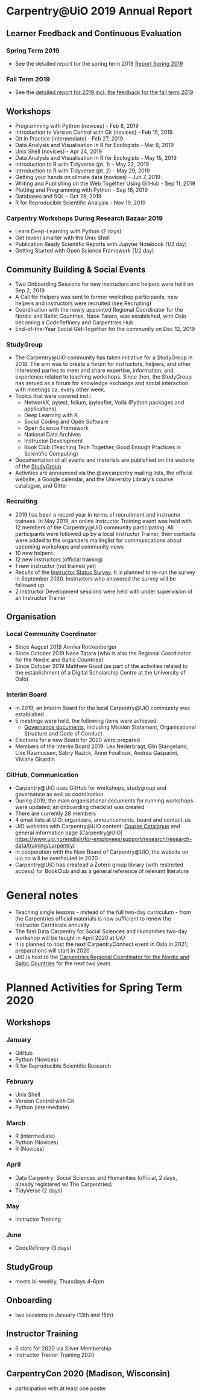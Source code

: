 # Carpentry@UiO 2019 Annual Report

## Learner Feedback and Continuous Evaluation
### Spring Term 2019

- See the detailed report for the spring term 2019 [Report Spring 2019](https://github.com/uio-carpentry/organisational/blob/master/reporting/summary_feedback_carpentries_spring_2019.md)

### Fall Term 2019

- See the [detailed report for 2019 incl. the feedback for the fall term 2019](summary_feedback_uio-carpentry_2019.md)

## Workshops

- Programming with Python (novices) - Feb 8, 2019
- Introduction to Version Control with Git (novices) - Feb 15, 2019
- Git in Practice (intermediate) - Feb 27, 2019
- Data Analysis and Visualisation in R for Ecologists - Mar 8, 2019
- Unix Shell (novices) - Apr 24, 2019
- Data Analysis and Visualisation in R for Ecologists - May 15, 2019
- Introduction to R with Tidyverse (pt. 1) - May 22, 2019
- Introduction to R with Tidyverse (pt. 2) - May 29, 2019
- Getting your hands on climate data (novices) - Jun 7, 2019
- Writing and Publishing on the Web Together Using GitHub - Sep 11, 2019
- Plotting and Programming with Python - Sep 16, 2019
- Databases and SQL - Oct 28, 2019
- R for Reproducible Scientific Analysis - Nov 19, 2019

### Carpentry Workshops During Research Bazaar 2019

- Learn Deep-Learning with Python (2 days)
- Get (even) smarter with the Unix Shell
- Publication Ready Scientific Reports with Jupyter Notebook (1/2 day)
- Getting Started with Open Science Framework (1/2 day)

## Community Building & Social Events

- Two Onboarding Sessions for new instructors and helpers were held on Sep 2, 2019
- A Call for Helpers was sent to former workshop participants; new helpers and instructors were recruited (see Recruiting)
- Coordination with the newly appointed Regional Coordinator for the Nordic and Baltic Countries, Naoe Tatara, was established, with Oslo becoming a CodeRefinery and Carpentries Hub
- End-of-the-Year Social Get-Together for the community on Dec 12, 2019

### StudyGroup

- The Carpentry@UiO community has taken initiative for a StudyGroup in 2018. The aim was to create a forum for instructors, helpers, and other interested parties to meet and share expertise, information, and experience related to teaching workshops. Since then, the StudyGroup has served as a forum for knowledge exchange and social interaction with meetings ca. every other week.
- Topics that were covered incl.:
  - NetworkX, pytest, folium, ipyleaflet, Voilá (Python packages and applications)
  - Deep Learning with R
  - Social Coding and Open Software
  - Open Science Framework
  - National Data Archives
  - Instructor Development
  - Book Club (Teaching Tech Together, Good Enough Practices in Scientific Computing)
- Documentation of all events and materials are publishied on the website of the [StudyGroup](https://uio-carpentry.github.io/studyGroup/)
- Activities are announced via the @swcarpentry mailing lists, the official website, a Google calendar, and the University Library's course catalogue, and Gitter

### Recruiting

- 2019 has been a record year in terms of recruitment and instructor trainees. In May 2019, an online Instructor Training event was held with 12 members of the Carpentry@UiO community participating. All participants were followed up by a local Instructor Trainer, their contacts were added to the organizers mailinglist for communications about upcoming workshops and community news
- 10 new helpers
- 12 new instructors (official training)
- 1 new instructor (not trained yet)
- Results of the [Instructor Status Survey](report_instructor-status-survey_2019-11-07.md). It is planned to re-run the survey in September 2020. Instructors who answered the survey will be followed up.
- 2 Instructor Development sessions were held with under supervision of an Instructor Trainer

## Organisation

### Local Community Coordinator
- Since August 2019 Annika Rockenberger
- Since October 2019 Naoe Tatara (who is also the Regional Coordinator for the Nordic and Baltic Countries)
- Since October 2019 Matthew Good (as part of the activities related to the establishment of a Digital Scholarship Centre at the University of Oslo)
### Interim Board
- In 2019, an Interim Board for the local Carpentry@UiO community was established
- 5 meetings were held, the following items were achieved:
  - [Governance documents](https://governance.readthedocs.io/en/latest/), including Mission Statement, Organisational Structure and Code of Conduct
- Elections for a new Board for 2020 were prepared
- Members of the Interim Board 2019: Lex Nederbragt, Elin Stangeland, Live Rasmussen, Sabry Razick, Anne Fouilloux, Andrea Gasparini, Viviane Girardin

### GitHub, Communication

- Carpentry@UiO uses GitHub for workshops, studygroup and governance as well as coordination
- During 2019, the main organisational documents for running workshops were updated; an onboarding checklist was created
- There are currently 28 members
- 4 email lists at UiO: organizers, announcements, board and contact-us
- UiO websites with Carpentry@UiO content: [Course Catalogue](https://www.ub.uio.no/english/courses-events/courses/other/Carpentry/CarpentryWorkshops/) and general information page [Carpentry@UiO] https://www.uio.no/english/for-employees/support/research/research-data/training/carpentry/
- In cooperation with the New Board of Carpentry@UiO, the website on uio.no will be overhauled in 2020
- Carpentry@UiO has createad a Zotero group library (with restricted access) for BookClub and as a general reference of relevant literature

# General notes
- Teaching single lessons - instead of the full two-day curriculum - from the Carpentries official materials is now sufficient to renew the Instructor Certificate annually
- The first Data Carpentry for Social Sciences and Humanities two-day workshop will be taught in April 2020 at UiO
- It is planned to host the next CarpentryConnect event in Oslo in 2021; preparations will start in 2020
- UiO is host to the [Carpentries Regional Coordinator for the Nordic and Baltic Countries](https://carpentries.org/regions_nordic/) for the next two years

# Planned Activities for Spring Term 2020

## Workshops

### January
- GitHub
- Python (Novices)
- R for Reproducible Scientific Research
### February
- Unix Shell
- Version Control with Git
- Python (intermediate)
### March
- R (intermediate)
- Python (Novices)
- R (Novices)
### April
- Data Carpentry: Social Sciences and Humanities (official, 2 days, already registered w/ The Carpentries)
- TidyVerse (2 days)
### May
- Instructor Training
### June
- CodeRefinery (3 days)
## StudyGroup
- meets bi-weekly, Thursdays 4-6pm

## Onboarding
- two sessions in January (13th and 15th)
## Instructor Training
- 6 slots for 2020 via Silver Membership
- Instructor Trainer Training 2020
## CarpentryCon 2020 (Madison, Wisconsin)
- participation with at least one poster
